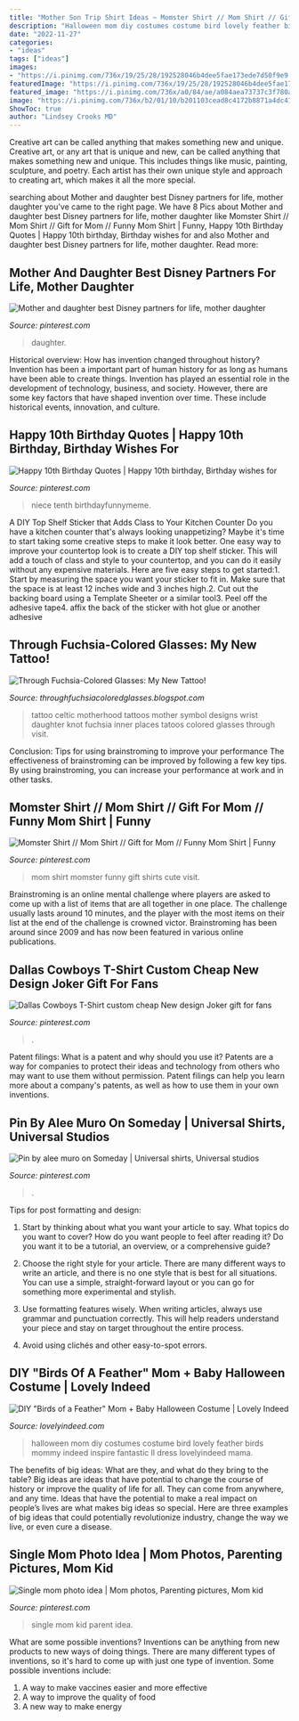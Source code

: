 ```yaml
---
title: "Mother Son Trip Shirt Ideas ~ Momster Shirt // Mom Shirt // Gift For Mom // Funny Mom Shirt"
description: "Halloween mom diy costumes costume bird lovely feather birds mommy indeed inspire fantastic ll dress lovelyindeed mama"
date: "2022-11-27"
categories:
- "ideas"
tags: ["ideas"]
images:
- "https://i.pinimg.com/736x/19/25/28/192528046b4dee5fae173ede7d50f9e9.jpg"
featuredImage: "https://i.pinimg.com/736x/19/25/28/192528046b4dee5fae173ede7d50f9e9.jpg"
featured_image: "https://i.pinimg.com/736x/a0/84/ae/a084aea73737c3f780a11658b2411007.jpg"
image: "https://i.pinimg.com/736x/b2/01/10/b201103cead8c4172b8871a4dc419eef--single-dads-single-parent.jpg"
ShowToc: true
author: "Lindsey Crooks MD"
---
```



Creative art can be called anything that makes something new and unique.
Creative art, or any art that is unique and new, can be called anything that makes something new and unique. This includes things like music, painting, sculpture, and poetry. Each artist has their own unique style and approach to creating art, which makes it all the more special.

	

		
searching about Mother and daughter best Disney partners for life, mother daughter you've came to the right page. We have 8 Pics about Mother and daughter best Disney partners for life, mother daughter like Momster Shirt // Mom Shirt // Gift for Mom // Funny Mom Shirt | Funny, Happy 10th Birthday Quotes | Happy 10th birthday, Birthday wishes for and also Mother and daughter best Disney partners for life, mother daughter. Read more:
		
    
## Mother And Daughter Best Disney Partners For Life, Mother Daughter

<img loading=lazy src="https://i.pinimg.com/736x/8a/37/ab/8a37ab3349dc9ac814ef83b81367e465.jpg" onerror="this.onerror=null;this.src='https://tse3.mm.bing.net/th?id=OIP.oouaqnrvJjqZkH4G35CQ3QHaHa&amp;pid=15.1';" alt="Mother and daughter best Disney partners for life, mother daughter">

_Source: pinterest.com_

>daughter. 

	

Historical overview: How has invention changed throughout history?
Invention has been a important part of human history for as long as humans have been able to create things. Invention has played an essential role in the development of technology, business, and society. However, there are some key factors that have shaped invention over time. These include historical events, innovation, and culture.

    
## Happy 10th Birthday Quotes | Happy 10th Birthday, Birthday Wishes For

<img loading=lazy src="https://i.pinimg.com/originals/53/b9/2d/53b92db6a19e9ce325ae2e8d00e72ea8.jpg" onerror="this.onerror=null;this.src='https://tse1.mm.bing.net/th?id=OIP.iex6r58nReH6nmxheydJ-QHaLG&amp;pid=15.1';" alt="Happy 10th Birthday Quotes | Happy 10th birthday, Birthday wishes for">

_Source: pinterest.com_

>niece tenth birthdayfunnymeme. 

	

A DIY Top Shelf Sticker that Adds Class to Your Kitchen Counter
Do you have a kitchen counter that's always looking unappetizing? Maybe it's time to start taking some creative steps to make it look better. One easy way to improve your countertop look is to create a DIY top shelf sticker. This will add a touch of class and style to your countertop, and you can do it easily without any expensive materials. Here are five easy steps to get started:1. Start by measuring the space you want your sticker to fit in. Make sure that the space is at least 12 inches wide and 3 inches high.2. Cut out the backing board using a Template Sheeter or a similar tool3. Peel off the adhesive tape4. affix the back of the sticker with hot glue or another adhesive
    
## Through Fuchsia-Colored Glasses: My New Tattoo!

<img loading=lazy src="http://1.bp.blogspot.com/-FL7DPQlP4n8/T4DVgJ7BXLI/AAAAAAAAA8c/t0uj_-jUd-c/s1600/IMG_1061.JPG" onerror="this.onerror=null;this.src='https://tse2.mm.bing.net/th?id=OIP.XfVw-D8DqtSi8eK3Uxu86gHaE8&amp;pid=15.1';" alt="Through Fuchsia-Colored Glasses: My New Tattoo!">

_Source: throughfuchsiacoloredglasses.blogspot.com_

>tattoo celtic motherhood tattoos mother symbol designs wrist daughter knot fuchsia inner places tatoos colored glasses through visit. 

	

Conclusion: Tips for using brainstroming to improve your performance
The effectiveness of brainstroming can be improved by following a few key tips. By using brainstroming, you can increase your performance at work and in other tasks.

    
## Momster Shirt // Mom Shirt // Gift For Mom // Funny Mom Shirt | Funny

<img loading=lazy src="https://i.pinimg.com/736x/a0/84/ae/a084aea73737c3f780a11658b2411007.jpg" onerror="this.onerror=null;this.src='https://tse2.mm.bing.net/th?id=OIP.o8IlH4cNwd2Q88BRw2zIbQHaIH&amp;pid=15.1';" alt="Momster Shirt // Mom Shirt // Gift for Mom // Funny Mom Shirt | Funny">

_Source: pinterest.com_

>mom shirt momster funny gift shirts cute visit. 

	

Brainstroming is an online mental challenge where players are asked to come up with a list of items that are all together in one place. The challenge usually lasts around 10 minutes, and the player with the most items on their list at the end of the challenge is crowned victor. Brainstroming has been around since 2009 and has now been featured in various online publications.

    
## Dallas Cowboys T-Shirt Custom Cheap New Design Joker Gift For Fans

<img loading=lazy src="https://i.pinimg.com/736x/19/25/28/192528046b4dee5fae173ede7d50f9e9.jpg" onerror="this.onerror=null;this.src='https://tse3.mm.bing.net/th?id=OIP.Pe5qbJ7Fd6jDMtCFmv5HtwHaHa&amp;pid=15.1';" alt="Dallas Cowboys T-Shirt custom cheap New design Joker gift for fans">

_Source: pinterest.com_

>. 

	

Patent filings: What is a patent and why should you use it?
Patents are a way for companies to protect their ideas and technology from others who may want to use them without permission. Patent filings can help you learn more about a company's patents, as well as how to use them in your own inventions.

    
## Pin By Alee Muro On Someday | Universal Shirts, Universal Studios

<img loading=lazy src="https://i.pinimg.com/736x/4c/c6/89/4cc6899e74eedf5be333179b096938da.jpg" onerror="this.onerror=null;this.src='https://tse1.mm.bing.net/th?id=OIP.n1xhjxmFhJVzaNfRumMZNwHaLc&amp;pid=15.1';" alt="Pin by alee muro on Someday | Universal shirts, Universal studios">

_Source: pinterest.com_

>. 

	

Tips for post formatting and design:
1. Start by thinking about what you want your article to say. What topics do you want to cover? How do you want people to feel after reading it? Do you want it to be a tutorial, an overview, or a comprehensive guide?
2. Choose the right style for your article. There are many different ways to write an article, and there is no one style that is best for all situations. You can use a simple, straight-forward layout or you can go for something more experimental and stylish.

3. Use formatting features wisely. When writing articles, always use grammar and punctuation correctly. This will help readers understand your piece and stay on target throughout the entire process.

4. Avoid using clichés and other easy-to-spot errors.

    
## DIY &quot;Birds Of A Feather&quot; Mom + Baby Halloween Costume | Lovely Indeed

<img loading=lazy src="https://lovelyindeed.com/wp-content/uploads/2015/10/diy-mom-and-baby-bird-halloween-costume1.jpg" onerror="this.onerror=null;this.src='https://tse4.mm.bing.net/th?id=OIP.2SLvDf9EVgle_zLg7HCucgHaLH&amp;pid=15.1';" alt="DIY &quot;Birds of a Feather&quot; Mom + Baby Halloween Costume | Lovely Indeed">

_Source: lovelyindeed.com_

>halloween mom diy costumes costume bird lovely feather birds mommy indeed inspire fantastic ll dress lovelyindeed mama. 

	

The benefits of big ideas: What are they, and what do they bring to the table?
Big ideas are ideas that have potential to change the course of history or improve the quality of life for all. They can come from anywhere, and any time. Ideas that have the potential to make a real impact on people’s lives are what makes big ideas so special. Here are three examples of big ideas that could potentially revolutionize industry, change the way we live, or even cure a disease.

    
## Single Mom Photo Idea | Mom Photos, Parenting Pictures, Mom Kid

<img loading=lazy src="https://i.pinimg.com/736x/b2/01/10/b201103cead8c4172b8871a4dc419eef--single-dads-single-parent.jpg" onerror="this.onerror=null;this.src='https://tse4.mm.bing.net/th?id=OIP.c0lNcWAmpp03pZF73bIsJwHaLH&amp;pid=15.1';" alt="Single mom photo idea | Mom photos, Parenting pictures, Mom kid">

_Source: pinterest.com_

>single mom kid parent idea. 

	

What are some possible inventions?
Inventions can be anything from new products to new ways of doing things. There are many different types of inventions, so it's hard to come up with just one type of invention. Some possible inventions include:
1. A way to make vaccines easier and more effective
2. A way to improve the quality of food
3. A new way to make energy

